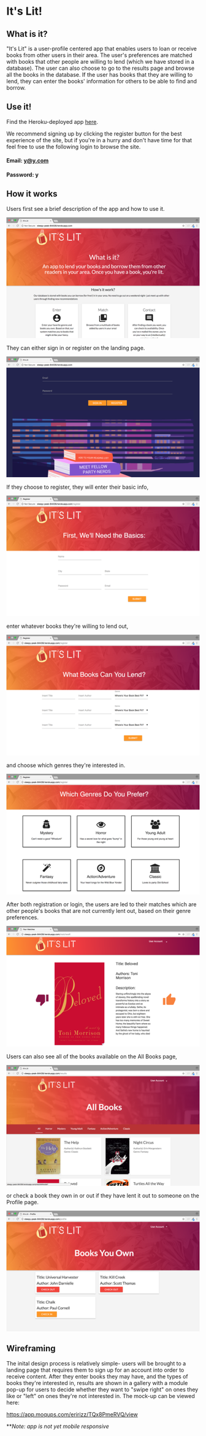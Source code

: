 # It's Lit!
## What is it?
"It's Lit" is a user-profile centered app that enables users to loan or receive books from other users in their area. The user's preferences are matched with books that other people are willing to lend (which we have stored in a database). The user can also choose to go to the results page and browse all the books in the database. If the user has books that they are willing to lend, they can enter the books' information for others to be able to find and borrow.

## Use it!
Find the Heroku-deployed app [here](http://sleepy-peak-84439.herokuapp.com/profile).

We recommend signing up by clicking the register button for the best experience of the site, but if you're in a hurry and don't have time for that feel free to use the following login to browse the site.

#### Email: y@y.com
#### Password: y


## How it works

Users first see a brief description of the app and how to use it.

![landing-top](./public/images/screenshots/landing-top.png "Landing Top")

They can either sign in or register on the landing page.

![landing-bottom](./public/images/screenshots/landing-bottom.png "Landing Bottom")

If they choose to register, they will enter their basic info,

![register-basics](./public/images/screenshots/register-basics.png "Basic Info")

enter whatever books they're willing to lend out,

![register-books](./public/images/screenshots/register-books.png "Register Books")

and choose which genres they're interested in.

![register-genres](./public/images/screenshots/register-genres.png "Register Genres")

After both registration or login, the users are led to their matches which are other people's books that are not currently lent out, based on their genre preferences.

![matches](./public/images/screenshots/matches.png "Matches")

Users can also see all of the books available on the All Books page,

![all-books](./public/images/screenshots/all-books.png "All Books")

or check a book they own in or out if they have lent it out to someone on the Profile page.

![profile](./public/images/screenshots/profile.png "Profile")






## Wireframing
The inital design process is relatively simple- users will be brought to a landing page that requires them to sign up for an account into order to receive content. After they enter books they may have, and the types of books they're interested in, results are shown in a gallery with a module pop-up for users to decide whether they want to "swipe right" on ones they like or "left" on ones they're not interested in.
The mock-up can be viewed here: 

https://app.moqups.com/eririzz/TQx8PmeRVQ/view 

*\**Note\: app is not yet mobile responsive*

